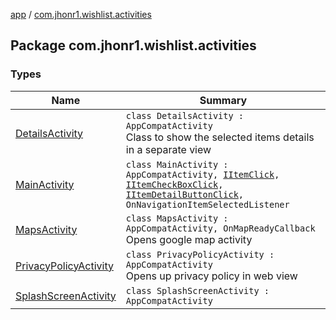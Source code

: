 [app](../index.md) / [com.jhonr1.wishlist.activities](./index.md)

## Package com.jhonr1.wishlist.activities

### Types

| Name | Summary |
|---|---|
| [DetailsActivity](-details-activity/index.md) | `class DetailsActivity : AppCompatActivity`<br>Class to show the selected items details in a separate view |
| [MainActivity](-main-activity/index.md) | `class MainActivity : AppCompatActivity, `[`IItemClick`](../com.jhonr1.wishlist.interfaces/-i-item-click/index.md)`, `[`IItemCheckBoxClick`](../com.jhonr1.wishlist.interfaces/-i-item-check-box-click/index.md)`, `[`IItemDetailButtonClick`](../com.jhonr1.wishlist.interfaces/-i-item-detail-button-click/index.md)`, OnNavigationItemSelectedListener` |
| [MapsActivity](-maps-activity/index.md) | `class MapsActivity : AppCompatActivity, OnMapReadyCallback`<br>Opens google map activity |
| [PrivacyPolicyActivity](-privacy-policy-activity/index.md) | `class PrivacyPolicyActivity : AppCompatActivity`<br>Opens up privacy policy in web view |
| [SplashScreenActivity](-splash-screen-activity/index.md) | `class SplashScreenActivity : AppCompatActivity` |
